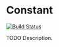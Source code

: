 # Constant

[![Build Status](https://travis-ci.org/githubuser/Constant.png)](https://travis-ci.org/githubuser/Constant)

TODO Description.
